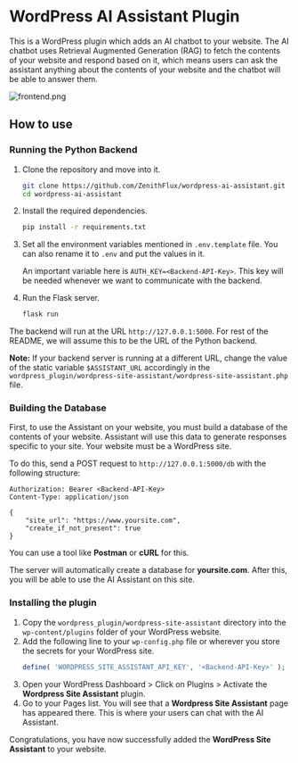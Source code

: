 # WordPress AI Assistant Plugin

This is a WordPress plugin which adds an AI chatbot to your website. The AI chatbot uses Retrieval Augmented Generation (RAG) to fetch the contents of your website and respond based on it, which means users can ask the assistant anything about the contents of your website and the chatbot will be able to answer them.

<img src="https://i.ibb.co/LSyHyNG/frontend.png" title="Assistant Frontend" alt="frontend.png">

## How to use

### Running the Python Backend

1. Clone the repository and move into it.
    ```sh
    git clone https://github.com/ZenithFlux/wordpress-ai-assistant.git
    cd wordpress-ai-assistant
    ```

2. Install the required dependencies.
    ```sh
    pip install -r requirements.txt
    ```

3. Set all the environment variables mentioned in `.env.template` file. You can also rename it to `.env` and put the values in it.

    An important variable here is `AUTH_KEY=<Backend-API-Key>`. This key will be needed whenever we want to communicate with the backend.

3. Run the Flask server.
    ```sh
    flask run
    ```

The backend will run at the URL `http://127.0.0.1:5000`. For rest of the README, we will assume this to be the URL of the Python backend.

**Note:** If your backend server is running at a different URL, change the value of the static variable `$ASSISTANT_URL` accordingly in the `wordpress_plugin/wordpress-site-assistant/wordpress-site-assistant.php` file.

### Building the Database

First, to use the Assistant on your website, you must build a database of the contents of your website. Assistant will use this data to generate responses specific to your site. Your website must be a WordPress site.

To do this, send a POST request to `http://127.0.0.1:5000/db` with the following structure:
```http
Authorization: Bearer <Backend-API-Key>
Content-Type: application/json

{
    "site_url": "https://www.yoursite.com",
    "create_if_not_present": true
}
```
You can use a tool like **Postman** or **cURL** for this.

The server will automatically create a database for **yoursite.com**. After this, you will be able to use the AI Assistant on this site.

### Installing the plugin

1. Copy the `wordpress_plugin/wordpress-site-assistant` directory into the `wp-content/plugins` folder of your WordPress website.
2. Add the following line to your `wp-config.php` file or wherever you store the secrets for your WordPress site.
    ```php
    define( 'WORDPRESS_SITE_ASSISTANT_API_KEY', '<Backend-API-Key>' );
    ```
3. Open your WordPress Dashboard > Click on Plugins > Activate the **Wordpress Site Assistant** plugin.
4. Go to your Pages list. You will see that a **Wordpress Site Assistant** page has appeared there. This is where your users can chat with the AI Assistant.

Congratulations, you have now successfully added the **WordPress Site Assistant** to your website.

